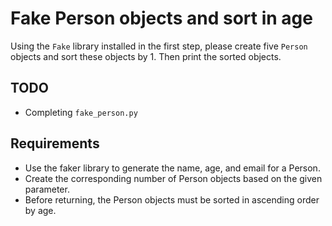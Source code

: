 # Fake Person objects and sort in age

Using the `Fake` library installed in the first step, please create five `Person` objects and sort these objects by 1. Then print the sorted objects.

## TODO

- Completing `fake_person.py`

## Requirements

- Use the faker library to generate the name, age, and email for a Person.
- Create the corresponding number of Person objects based on the given parameter.
- Before returning, the Person objects must be sorted in ascending order by age.
